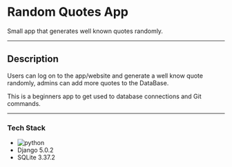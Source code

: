 # Random Quotes App

Small app that generates well known quotes randomly.

---


## Description

Users can log on to the app/website and generate a well know quote randomly, admins can add more quotes to the DataBase.

This is a beginners app to get used to database connections and Git commands.

---


### Tech Stack

* ![python](https://s3.dualstack.us-east-2.amazonaws.com/pythondotorg-assets/media/community/logos/python-logo-only.png)
* Django 5.0.2
* SQLite 3.37.2


